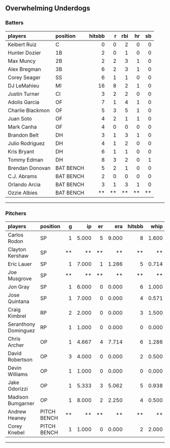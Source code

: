 ## Overwhelming Underdogs

### Batters

 
|players          |position  | hitsbb|  r| rbi| hr| sb| 
|:----------------|:---------|------:|--:|---:|--:|--:| 
|Keibert Ruiz     |C         |      0|  0|   2|  0|  0| 
|Hunter Dozier    |1B        |      2|  0|   1|  0|  0| 
|Max Muncy        |2B        |      2|  2|   3|  1|  0| 
|Alex Bregman     |3B        |      6|  2|   3|  1|  0| 
|Corey Seager     |SS        |      6|  1|   1|  0|  0| 
|DJ LeMahieu      |MI        |     16|  8|   2|  1|  0| 
|Justin Turner    |CI        |      3|  2|   2|  0|  0| 
|Adolis Garcia    |OF        |      7|  1|   4|  1|  0| 
|Charlie Blackmon |OF        |      5|  3|   5|  1|  0| 
|Juan Soto        |OF        |      4|  2|   1|  1|  0| 
|Mark Canha       |OF        |      4|  0|   0|  0|  0| 
|Brandon Belt     |DH        |      3|  1|   3|  1|  0| 
|Julio Rodriguez  |DH        |      4|  1|   2|  0|  0| 
|Kris Bryant      |DH        |      6|  1|   1|  0|  0| 
|Tommy Edman      |DH        |      8|  3|   2|  0|  1| 
|Brendan Donovan  |BAT BENCH |      5|  2|   1|  0|  0| 
|C.J. Abrams      |BAT BENCH |      2|  0|   0|  0|  0| 
|Orlando Arcia    |BAT BENCH |      3|  1|   3|  1|  0| 
|Ozzie Albies     |BAT BENCH |     **| **|  **| **| **| 

* * *

### Pitchers

 
|players              |position    |  g|    ip| er|   era| hitsbb|  whip| so|  w| sv| 
|:--------------------|:-----------|--:|-----:|--:|-----:|------:|-----:|--:|--:|--:| 
|Carlos Rodon         |SP          |  1| 5.000|  5| 9.000|      8| 1.600|  7|  0|  0| 
|Clayton Kershaw      |SP          | **|    **| **|    **|     **|    **| **| **| **| 
|Eric Lauer           |SP          |  1| 7.000|  1| 1.286|      5| 0.714|  4|  0|  0| 
|Joe Musgrove         |SP          | **|    **| **|    **|     **|    **| **| **| **| 
|Jon Gray             |SP          |  1| 6.000|  0| 0.000|      6| 1.000|  5|  1|  0| 
|Jose Quintana        |SP          |  1| 7.000|  0| 0.000|      4| 0.571|  4|  1|  0| 
|Craig Kimbrel        |RP          |  2| 2.000|  0| 0.000|      3| 1.500|  1|  0|  1| 
|Seranthony Dominguez |RP          |  1| 1.000|  0| 0.000|      0| 0.000|  2|  0|  0| 
|Chris Archer         |OP          |  1| 4.667|  4| 7.714|      6| 1.286|  5|  0|  0| 
|David Robertson      |OP          |  3| 4.000|  0| 0.000|      2| 0.500|  4|  1|  1| 
|Devin Williams       |OP          |  1| 1.000|  0| 0.000|      0| 0.000|  3|  0|  0| 
|Jake Odorizzi        |OP          |  1| 5.333|  3| 5.062|      5| 0.938|  5|  0|  0| 
|Madison Bumgarner    |OP          |  1| 8.000|  2| 2.250|      4| 0.500|  9|  1|  0| 
|Andrew Heaney        |PITCH BENCH | **|    **| **|    **|     **|    **| **| **| **| 
|Corey Knebel         |PITCH BENCH |  1| 1.000|  0| 0.000|      2| 2.000|  2|  0|  0| 


* * *



